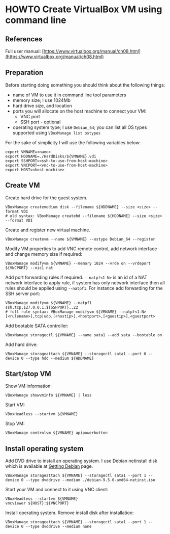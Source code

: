 # HOWTO Create VirtualBox VM using command line

## References

Full user manual: [https://www.virtualbox.org/manual/ch08.html](https://www.virtualbox.org/manual/ch08.html)

## Preparation

Before starting doing something you should think about the following things:
- name of VM to use it in command line tool parameters
- memory size; I use 1024Mb
- hard drive size, and location
- ports you will allocate on the host machine to connect your VM:
    - VNC port
    - SSH port - optional
- operating system type; I use ```Debian_64```; you can list all OS types
  supported using ```VBoxManage list ostypes```

For the sake of simplicity I will use the following variables below:
```
export VMNAME=<name>
export HDDNAME=./HardDisks/${VMNAME}.vdi
export SSHPORT=<ssh-to-use-from-host-machine>
export VNCPORT=<vnc-to-use-from-host-machine>
export HOST=<host-machine>
```

## Create VM

Create hard drive for the guest system.
```
VBoxManage createmedium disk --filename ${HDDNAME} --size <size> --format VDI
# old syntax: VBoxManage createhd --filename ${HDDNAME} --size <size> --format VDI
```

Create and register new virtual machine.
```
VBoxManage createvm --name ${VMNAME} --ostype Debian_64 --register
```

Modify VM properties to add VNC remote control, add network interface and
change memory size if required:
```
VBoxManage modifyvm ${VMNAME} --memory 1024 --vrde on --vrdeport ${VNCPORT} --nic1 nat
```

Add port forwarding rules if required. ```--natpf<1-N>``` is an id of a NAT network
interface to apply rule, if system has only network interface then all rules
should be applied using ```--natpf1```. For instance add forwarding for the SSH
server port:
```
VBoxManage modifyvm ${VMNAME} --natpf1 ssh,tcp,127.0.0.1,${SSHPORT},,22
# full rule syntax: VBoxManage modifyvm ${VMNAME} --natpf<1-N> [<rulename>],tcp|udp,[<hostip>],<hostport>,[<guestip>],<guestport>
```

Add bootable SATA controller:
```
VBoxManage storagectl ${VMNAME} --name sata1 --add sata --bootable on
```

Add hard drive:
```
VBoxManage storageattach ${VMNAME} --storagectl sata1 --port 0 --device 0 --type hdd --medium ${HDDNAME}
```

## Start/stop VM

Show VM information:
```
VBoxManage showvminfo ${VMNAME} | less
```

Start VM:
```
VBoxHeadless --startvm ${VMNAME}
```

Stop VM:
```
VBoxManage controlvm ${VMNAME} apipowerbutton
```

## Install operating system

Add DVD drive to install an operating system.
I use Debian netinstall disk which is available at
[Getting Debian](https://www.debian.org/distrib/) page.
```
VBoxManage storageattach ${VMNAME} --storagectl sata1 --port 1 --device 0 --type dvddrive --medium ./debian-9.5.0-amd64-netinst.iso
```

Start your VM and connect to it using VNC client:
```
VBoxHeadless --startvm ${VMNAME}
vncviewer ${HOST}:${VNCPORT}
```

Install operating system. Remove install disk after installation:
```
VBoxManage storageattach ${VMNAME} --storagectl sata1 --port 1 --device 0 --type dvddrive --medium none
```

